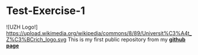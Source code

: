 # Test-Exercise-1

![UZH Logo!] https://upload.wikimedia.org/wikipedia/commons/8/89/Universit%C3%A4t_Z%C3%BCrich_logo.svg
This is my first public repository
from my [**github page**](https://github.com/kvongruenigen)

